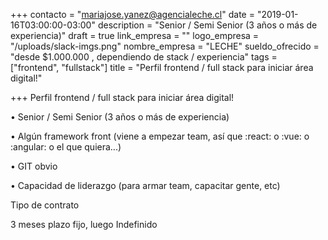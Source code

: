 +++
contacto = "mariajose.yanez@agencialeche.cl"
date = "2019-01-16T03:00:00-03:00"
description = "Senior / Semi Senior (3 años o más de experiencia)"
draft = true
link_empresa = ""
logo_empresa = "/uploads/slack-imgs.png"
nombre_empresa = "LECHE"
sueldo_ofrecido = "desde $1.000.000 , dependiendo de stack / experiencia"
tags = ["frontend", "fullstack"]
title = "Perfil frontend / full stack para iniciar área digital!"

+++
Perfil frontend / full stack para iniciar área digital!

• Senior / Semi Senior (3 años o más de experiencia)

• Algún framework front (viene a empezar team, así que :react: o :vue: o :angular: o el que quiera...)

• GIT obvio

• Capacidad de liderazgo (para armar team, capacitar gente, etc)

Tipo de contrato

3 meses plazo fijo, luego Indefinido